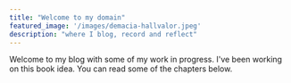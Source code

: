 ```yaml
---
title: "Welcome to my domain"
featured_image: '/images/demacia-hallvalor.jpeg'
description: "where I blog, record and reflect"
---
```

Welcome to my blog with some of my work in progress. I've been working on this book idea. You can read some of the chapters below.
